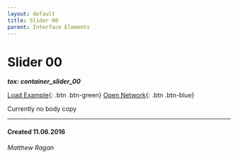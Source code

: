 ```yaml
---
layout: default
title: Slider 00
parent: Interface Elements
---
```


# Slider 00
***tox: container_slider_00***  

[Load Example](?remoteTox=){: .btn .btn-green} [Open Network](?openNetwork=True){: .btn .btn-blue}

Currently no body copy

---
#### Created 11.06.2016
*Matthew Ragan*
